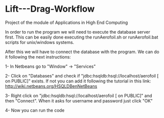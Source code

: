 Lift---Drag-Workflow
====================

Project of the module of Applications in High End Computing

In order to run the program we will need to execute the database server first.
This can be easily done executing the runAerofoil.sh or runAerofoil.bat scripts for unix/windows systems.

After this we will have to connect the database with the program. We can do it following the next instructions:

1- In Netbeans go to "Window" -> "Services"

2- Click on "Databases" and check if "jdbc:hsqldb:hsql://localhost/aerofoil [ on PUBLIC]" exists. If not you can add it following the tutorial in this link:
http://wiki.netbeans.org/HSQLDBenNetBeans

3- Right click on "jdbc:hsqldb:hsql://localhost/aerofoil [ on PUBLIC]" and then "Connect". When it asks for username and password just click "OK"

4- Now you can run the code
